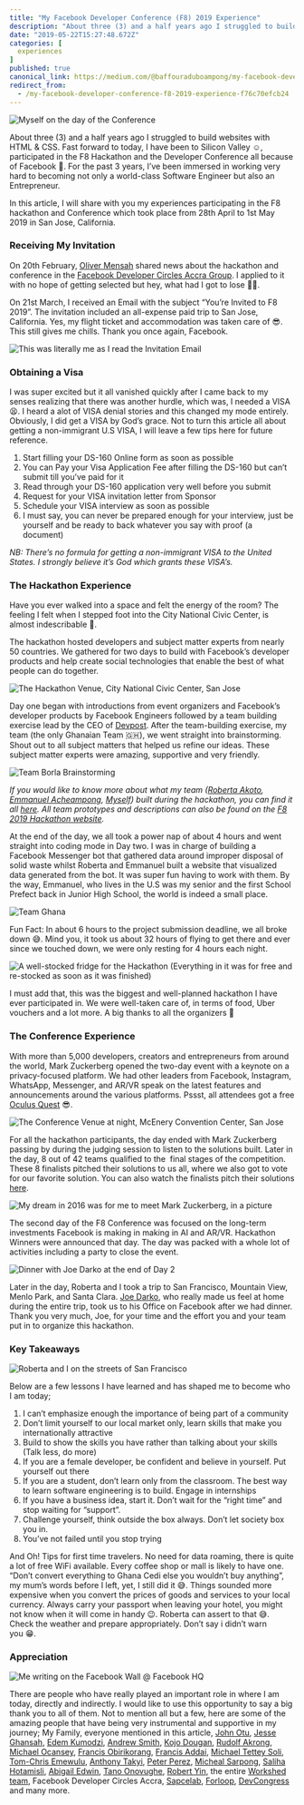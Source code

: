 ```yaml
---
title: "My Facebook Developer Conference (F8) 2019 Experience"
description: "About three (3) and a half years ago I struggled to build websites with HTML & CSS. Fast forward to today, I have been to Silicon Valley ☺…"
date: "2019-05-22T15:27:48.672Z"
categories: [
  experiences
]
published: true
canonical_link: https://medium.com/@baffouraduboampong/my-facebook-developer-conference-f8-2019-experience-f76c70efcb24
redirect_from:
  - /my-facebook-developer-conference-f8-2019-experience-f76c70efcb24
---
```


![Myself on the day of the Conference](./asset-1.jpeg)

About three (3) and a half years ago I struggled to build websites with HTML & CSS. Fast forward to today, I have been to Silicon Valley ☺, participated in the F8 Hackathon and the Developer Conference all because of Facebook 🤗. For the past 3 years, I’ve been immersed in working very hard to becoming not only a world-class Software Engineer but also an Entrepreneur.

In this article, I will share with you my experiences participating in the F8 hackathon and Conference which took place from 28th April to 1st May 2019 in San Jose, California.

### Receiving My Invitation

On 20th February, [Oliver Mensah](https://twitter.com/OliverMensahDev) shared news about the hackathon and conference in the [Facebook Developer Circles Accra Group](https://www.facebook.com/groups/DevCAccra). I applied to it with no hope of getting selected but hey, what had I got to lose 🤷‍♂️.

On 21st March, I received an Email with the subject “You’re Invited to F8 2019”. The invitation included an all-expense paid trip to San Jose, California. Yes, my flight ticket and accommodation was taken care of 😎. This still gives me chills. Thank you once again, Facebook.

![This was literally me as I read the Invitation Email](./asset-2.gif)

### Obtaining a Visa

I was super excited but it all vanished quickly after I came back to my senses realizing that there was another hurdle, which was, I needed a VISA 😫. I heard a alot of VISA denial stories and this changed my mode entirely. Obviously, I did get a VISA by God’s grace. Not to turn this article all about getting a non-immigrant U.S VISA, I will leave a few tips here for future reference.

1.  Start filling your DS-160 Online form as soon as possible
2.  You can Pay your Visa Application Fee after filling the DS-160 but can’t submit till you’ve paid for it
3.  Read through your DS-160 application very well before you submit
4.  Request for your VISA invitation letter from Sponsor
5.  Schedule your VISA interview as soon as possible
6.  I must say, you can never be prepared enough for your interview, just be yourself and be ready to back whatever you say with proof (a document)

_NB: There’s no formula for getting a non-immigrant VISA to the United States. I strongly believe it’s God which grants these VISA’s._

### The Hackathon Experience

Have you ever walked into a space and felt the energy of the room? The feeling I felt when I stepped foot into the City National Civic Center, is almost indescribable 🤯.

The hackathon hosted developers and subject matter experts from nearly 50 countries. We gathered for two days to build with Facebook’s developer products and help create social technologies that enable the best of what people can do together.

![The Hackathon Venue, City National Civic Center, San Jose](./asset-3.jpeg)

Day one began with introductions from event organizers and Facebook’s developer products by Facebook Engineers followed by a team building exercise lead by the CEO of [Devpost](https://devpost.com). After the team-building exercise, my team (the only Ghanaian Team 🇬🇭), we went straight into brainstorming. Shout out to all subject matters that helped us refine our ideas. These subject matter experts were amazing, supportive and very friendly.

![Team Borla Brainstorming](./asset-4.jpeg)

_If you would like to know more about what my team (_[_Roberta Akoto_](https://www.linkedin.com/in/robbieakoto/)_,_ [_Emmanuel Acheampong_](https://www.linkedin.com/in/emmanuel-acheampong/)_,_ [_Myself_](https://devpost.com/software/borla)_) built during the hackathon, you can find it all_ [_here_](https://devpost.com/software/borla)_. All team prototypes and descriptions can also be found on the_ [_F8 2019 Hackathon website_](https://f82019.devpost.com/submissions)_._

At the end of the day, we all took a power nap of about 4 hours and went straight into coding mode in Day two. I was in charge of building a Facebook Messenger bot that gathered data around improper disposal of solid waste whilst Roberta and Emmanuel built a website that visualized data generated from the bot. It was super fun having to work with them. By the way, Emmanuel, who lives in the U.S was my senior and the first School Prefect back in Junior High School, the world is indeed a small place.

![Team Ghana](./asset-5.jpeg)

Fun Fact: In about 6 hours to the project submission deadline, we all broke down 😅. Mind you, it took us about 32 hours of flying to get there and ever since we touched down, we were only resting for 4 hours each night.

![A well-stocked fridge for the Hackathon (Everything in it was for free and re-stocked as soon as it was finished)](./asset-6.jpeg)

I must add that, this was the biggest and well-planned hackathon I have ever participated in. We were well-taken care of, in terms of food, Uber vouchers and a lot more. A big thanks to all the organizers 🤗

### The Conference Experience

With more than 5,000 developers, creators and entrepreneurs from around the world, Mark Zuckerberg opened the two-day event with a keynote on a privacy-focused platform. We had other leaders from Facebook, Instagram, WhatsApp, Messenger, and AR/VR speak on the latest features and announcements around the various platforms. Pssst, all attendees got a free [Oculus Quest](https://www.oculus.com/quest/?locale=en_US) 😎.

![The Conference Venue at night, McEnery Convention Center, San Jose](./asset-7.jpeg)

For all the hackathon participants, the day ended with Mark Zuckerberg passing by during the judging session to listen to the solutions built. Later in the day, 8 out of 42 teams qualified to the  final stages of the competition. These 8 finalists pitched their solutions to us all, where we also got to vote for our favorite solution. You can also watch the finalists pitch their solutions [here](https://developers.facebook.com/videos/2019/f8-2019-hackathon-finalist-pitches/).

![My dream in 2016 was for me to meet Mark Zuckerberg, in a picture](./asset-8.jpeg)

The second day of the F8 Conference was focused on the long-term investments Facebook is making in making in AI and AR/VR. Hackathon Winners were announced that day. The day was packed with a whole lot of activities including a party to close the event.

![Dinner with Joe Darko at the end of Day 2](./asset-9.jpeg)

Later in the day, Roberta and I took a trip to San Francisco, Mountain View, Menlo Park, and Santa Clara. [Joe Darko](https://www.linkedin.com/in/joe-darko/), who really made us feel at home during the entire trip, took us to his Office on Facebook after we had dinner. Thank you very much, Joe, for your time and the effort you and your team put in to organize this hackathon.

### Key Takeaways

![Roberta and I on the streets of San Francisco](./asset-10.jpeg)

Below are a few lessons I have learned and has shaped me to become who I am today;

1.  I can’t emphasize enough the importance of being part of a community
2.  Don’t limit yourself to our local market only, learn skills that make you internationally attractive
3.  Build to show the skills you have rather than talking about your skills (Talk less, do more)
4.  If you are a female developer, be confident and believe in yourself. Put yourself out there
5.  If you are a student, don’t learn only from the classroom. The best way to learn software engineering is to build. Engage in internships
6.  If you have a business idea, start it. Don’t wait for the “right time” and stop waiting for “support”.
7.  Challenge yourself, think outside the box always. Don’t let society box you in.
8.  You’ve not failed until you stop trying

And Oh! Tips for first time travelers. No need for data roaming, there is quite a lot of free WiFi available. Every coffee shop or mall is likely to have one. “Don’t convert everything to Ghana Cedi else you wouldn’t buy anything”, my mum’s words before I left, yet, I still did it 😅. Things sounded more expensive when you convert the prices of goods and services to your local currency. Always carry your passport when leaving your hotel, you might not know when it will come in handy 😉. Roberta can assert to that 😅. Check the weather and prepare appropriately. Don’t say i didn’t warn you 😁.

### Appreciation

![Me writing on the Facebook Wall @ Facebook HQ](./asset-11.jpeg)

There are people who have really played an important role in where I am today, directly and indirectly. I would like to use this opportunity to say a big thank you to all of them. Not to mention all but a few, here are some of the amazing people that have being very instrumental and supportive in my journey; My Family, everyone mentioned in this article, [John Otu](https://www.linkedin.com/in/johnotu/), [Jesse Ghansah](https://www.linkedin.com/in/jesseaholmes/), [Edem Kumodzi](https://www.linkedin.com/in/edemkumodzi/), [Andrew Smith](https://twitter.com/silentworks), [Kojo Dougan](https://www.linkedin.com/in/kojo-dougan-a0390134/), [Rudolf Akrong](https://www.linkedin.com/in/rudolf-akrong-6b0b9b36/), [Michael Ocansey](https://www.linkedin.com/in/mkocansey/), [Francis Obirikorang](https://www.linkedin.com/in/swapchief/), [Francis Addai](https://www.linkedin.com/in/faddai/), [Michael Tettey Soli](https://www.linkedin.com/in/michael-agbo-tettey-soli-725a673a/), [Tom-Chris Emewulu](https://twitter.com/Iamtomchris), [Anthony Takyi](https://www.linkedin.com/in/anthony-takyi-36833384/), [Peter Perez](https://www.linkedin.com/in/peter-peregbakumo-526a34152/), [Micheal Sarpong](https://www.linkedin.com/in/michael-sarpong/), [Saliha Hotamisli](https://www.linkedin.com/in/michael-sarpong/), [Abigail Edwin](https://www.linkedin.com/in/abigail-edwin/), [Tano Onovughe](https://www.linkedin.com/in/tano-onovughe-76209a85/), [Robert Yin](https://twitter.com/robertyin7), the entire [Workshed team](https://twitter.com/Workshedafrica), Facebook Developer Circles Accra, [Sapcelab](https://twitter.com/SpaceLabKuc), [Forloop](https://twitter.com/forloopAfrica), [DevCongress](https://twitter.com/DevCongress) and many more.
